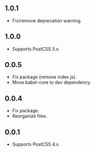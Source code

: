 ## 1.0.1
- Fix/remove deprecation warning.

## 1.0.0
- Supports PostCSS 5.x.

## 0.0.5
- Fix package (remove index.js).
- Move babel-core to dev dependency.

## 0.0.4
- Fix package.
- Reorganize files.

## 0.0.1
- Supports PostCSS 4.x.
